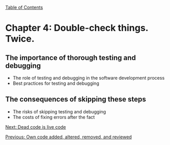 [Table of Contents](README.md#table-of-Contents)

# Chapter 4: Double-check things. Twice.
## The importance of thorough testing and debugging
- The role of testing and debugging in the software development process
- Best practices for testing and debugging

## The consequences of skipping these steps
- The risks of skipping testing and debugging
- The costs of fixing errors after the fact

[Next: Dead code is live code](Dead-code-is-live-code.md)

[Previous: Own code added, altered, removed, and reviewed](Own-code-added-altered-removed-and-reviewed.md)
